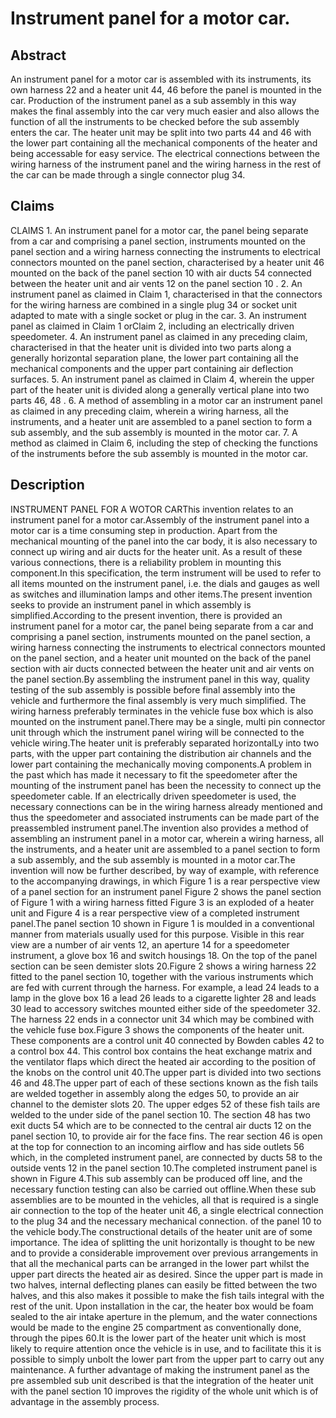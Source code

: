 # Instrument panel for a motor car.

## Abstract
An instrument panel for a motor car is assembled with its instruments, its own harness 22 and a heater unit 44, 46 before the panel is mounted in the car. Production of the instrument panel as a sub assembly in this way makes the final assembly into the car very much easier and also allows the function of all the instruments to be checked before the sub assembly enters the car. The heater unit may be split into two parts 44 and 46 with the lower part containing all the mechanical components of the heater and being accessable for easy service. The electrical connections between the wiring harness of the instrument panel and the wiring harness in the rest of the car can be made through a single connector plug 34.

## Claims
CLAIMS 1. An instrument panel for a motor car, the panel being separate from a car and comprising a panel section, instruments mounted on the panel section and a wiring harness connecting the instruments to electrical connectors mounted on the panel section, characterised by a heater unit 46 mounted on the back of the panel section 10 with air ducts 54 connected between the heater unit and air vents 12 on the panel section 10 . 2. An instrument panel as claimed in Claim 1, characterised in that the connectors for the wiring harness are combined in a single plug 34 or socket unit adapted to mate with a single socket or plug in the car. 3. An instrument panel as claimed in Claim 1 orClaim 2, including an electrically driven speedometer. 4. An instrument panel as claimed in any preceding claim, characterised in that the heater unit is divided into two parts along a generally horizontal separation plane, the lower part containing all the mechanical components and the upper part containing air deflection surfaces. 5. An instrument panel as claimed in Claim 4, wherein the upper part of the heater unit is divided along a generally vertical plane into two parts 46, 48 . 6. A method of assembling in a motor car an instrument panel as claimed in any preceding claim, wherein a wiring harness, all the instruments, and a heater unit are assembled to a panel section to form a sub assembly, and the sub assembly is mounted in the motor car. 7. A method as claimed in Claim 6, including the step of checking the functions of the instruments before the sub assembly is mounted in the motor car.

## Description
INSTRUMENT PANEL FOR A WOTOR CARThis invention relates to an instrument panel for a motor car.Assembly of the instrument panel into a motor car is a time consuming step in production. Apart from the mechanical mounting of the panel into the car body, it is also necessary to connect up wiring and air ducts for the heater unit. As a result of these various connections, there is a reliability problem in mounting this component.In this specification, the term instrument will be used to refer to all items mounted on the instrument panel, i.e. the dials and gauges as well as switches and illumination lamps and other items.The present invention seeks to provide an instrument panel in which assembly is simplified.According to the present invention, there is provided an instrument panel for a motor car, the panel being separate from a car and comprising a panel section, instruments mounted on the panel section, a wiring harness connecting the instruments to electrical connectors mounted on the panel section, and a heater unit mounted on the back of the panel section with air ducts connected between the heater unit and air vents on the panel section.By assembling the instrument panel in this way, quality testing of the sub assembly is possible before final assembly into the vehicle and furthermore the final assembly is very much simplified. The wiring harness preferably terminates in the vehicle fuse box which is also mounted on the instrument panel.There may be a single, multi pin connector unit through which the instrument panel wiring will be connected to the vehicle wiring.The heater unit is preferably separated horizontalLy into two parts, with the upper part containing the distribution air channels and the lower part containing the mechanically moving components.A problem in the past which has made it necessary to fit the speedometer after the mounting of the instrument panel has been the necessity to connect up the speedometer cable. If an electrically driven speedometer is used, the necessary connections can be in the wiring harness already mentioned and thus the speedometer and associated instruments can be made part of the preassembled instrument panel.The invention also provides a method of assembling an instrument panel in a motor car, wherein a wiring harness, all the instruments, and a heater unit are assembled to a panel section to form a sub assembly, and the sub assembly is mounted in a motor car.The invention will now be further described, by way of example, with reference to the accompanying drawings, in which Figure 1 is a rear perspective view of a panel section for an instrument panel Figure 2 shows the panel section of Figure 1 with a wiring harness fitted Figure 3 is an exploded of a heater unit and Figure 4 is a rear perspective view of a completed instrument panel.The panel section 10 shown in Figure 1 is moulded in a conventional manner from materials usually used for this purpose. Visible in this rear view are a number of air vents 12, an aperture 14 for a speedometer instrument, a glove box 16 and switch housings 18. On the top of the panel section can be seen demister slots 20.Figure 2 shows a wiring harness 22 fitted to the panel section 10, together with the various instruments which are fed with current through the harness. For example, a lead 24 leads to a lamp in the glove box 16 a lead 26 leads to a cigarette lighter 28 and leads 30 lead to accessory switches mounted either side of the speedometer 32. The harness 22 ends in a connector unit 34 which may be combined with the vehicle fuse box.Figure 3 shows the components of the heater unit. These components are a control unit 40 connected by Bowden cables 42 to a control box 44. This control box contains the heat exchange matrix and the ventilator flaps which direct the heated air according to the position of the knobs on the control unit 40.The upper part is divided into two sections 46 and 48.The upper part of each of these sections known as the fish tails are welded together in assembly along the edges 50, to provide an air channel to the demister slots 20. The upper edges 52 of these fish tails are welded to the under side of the panel section 10. The section 48 has two exit ducts 54 which are to be connected to the central air ducts 12 on the panel section 10, to provide air for the face fins. The rear section 46 is open at the top for connection to an incoming airflow and has side outlets 56 which, in the completed instrument panel, are connected by ducts 58 to the outside vents 12 in the panel section 10.The completed instrument panel is shown in Figure 4.This sub assembly can be produced off line, and the necessary function testing can also be carried out offline.When these sub assemblies are to be mounted in the vehicles, all that is required is a single air connection to the top of the heater unit 46, a single electrical connection to the plug 34 and the necessary mechanical connection. of the panel 10 to the vehicle body.The constructional details of the heater unit are of some importance. The idea of splitting the unit horizontally is thought to be new and to provide a considerable improvement over previous arrangements in that all the mechanical parts can be arranged in the lower part whilst the upper part directs the heated air as desired. Since the upper part is made in two halves, internal deflecting planes can easily be fitted between the two halves, and this also makes it possible to make the fish tails integral with the rest of the unit. Upon installation in the car, the heater box would be foam sealed to the air intake aperture in the plemum, and the water connections would be made to the engine 25 compartment as conventionally done, through the pipes 60.It is the lower part of the heater unit which is most likely to require attention once the vehicle is in use, and to facilitate this it is possible to simply unbolt the lower part from the upper part to carry out any maintenance. A further advantage of making the instrument panel as the pre assembled sub unit described is that the integration of the heater unit with the panel section 10 improves the rigidity of the whole unit which is of advantage in the assembly process.